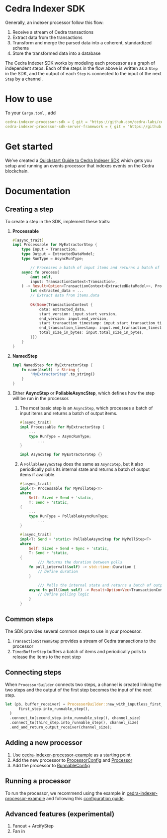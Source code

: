 # Cedra Indexer SDK
Generally, an indexer processor follow this flow:

1. Receive a stream of Cedra transactions
2. Extract data from the transactions
3. Transform and merge the parsed data into a coherent, standardized schema
4. Store the transformed data into a database

The Cedra Indexer SDK works by modeling each processor as a graph of independent steps. Each of the steps in the flow above is written as a `Step` in the SDK, and the output of each `Step` is connected to the input of the next `Step` by a channel.

# How to use

To your `Cargo.toml` , add

```yaml
cedra-indexer-processor-sdk = { git = "https://github.com/cedra-labs/cedra-indexer-processor-sdk.git", rev = "{COMMIT_HASH}" }
cedra-indexer-processor-sdk-server-framework = { git = "https://github.com/cedra-labs/cedra-indexer-processor-sdk.git", rev = "{COMMIT_HASH}" }
```

# Get started

We’ve created a [Quickstart Guide to Cedra Indexer SDK](https://github.com/cedra-labs/cedra-indexer-processor-example) which gets you setup and running an events processor that indexes events on the Cedra blockchain. 

# Documentation

## Creating a step

To create a step in the SDK, implement these traits:

1. **Processable**
    
    ```rust
    #[async_trait]
    impl Processable for MyExtractorStep {
        type Input = Transaction;
        type Output = ExtractedDataModel;
        type RunType = AsyncRunType;
    
    		// Processes a batch of input items and returns a batch of output items.
        async fn process(
            &mut self,
            input: TransactionContext<Transaction>,
        ) -> Result<Option<TransactionContext<ExtractedDataModel>>, ProcessorError> {
            let extracted_data = ...
            // Extract data from items.data
            
            Ok(Some(TransactionContext {
                data: extracted_data,
                start_version: input.start_version,
                end_version: input.end_version,
                start_transaction_timestamp: input.start_transaction_timestamp,
                end_transaction_timestamp: input.end_transaction_timestamp,
                total_size_in_bytes: input.total_size_in_bytes,
            }))
        }
    }
    ```
    
2. **NamedStep**
    
    ```rust
    impl NamedStep for MyExtractorStep {
        fn name(&self) -> String {
            "MyExtractorStep".to_string()
        }
    }
    ```
    
3. Either **AsyncStep** or **PollableAsyncStep**, which defines how the step will be run in the processor.
    1. The most basic step is an `AsyncStep`, which processes a batch of input items and returns a batch of output items.  
        
        ```rust
        #[async_trait]
        impl Processable for MyExtractorStep {
            ...
            type RunType = AsyncRunType;
        		...
        }
        
        impl AsyncStep for MyExtractorStep {}
        ```
        
    2. A `PollableAsyncStep` does the same as `AsyncStep`, but it also periodically polls its internal state and returns a batch of output items if available.
        
        ```rust
        #[async_trait]
        impl<T> Processable for MyPollStep<T>
        where
            Self: Sized + Send + 'static,
            T: Send + 'static,
        {
            ...
            type RunType = PollableAsyncRunType;
        		...
        }
        
        #[async_trait]
        impl<T: Send + 'static> PollableAsyncStep for MyPollStep<T>
        where
            Self: Sized + Send + Sync + 'static,
            T: Send + 'static,
        {
        		/// Returns the duration between polls
            fn poll_interval(&self) -> std::time::Duration {
                // Define duration
            }
        
        		/// Polls the internal state and returns a batch of output items if available.
            async fn poll(&mut self) -> Result<Option<Vec<TransactionContext<T>>>, ProcessorError> {
                // Define polling logic
            }
        }
        ```
        

## Common steps

The SDK provides several common steps to use in your processor. 

1. `TransactionStreamStep` provides a stream of Cedra transactions to the processor
2. `TimedBufferStep` buffers a batch of items and periodically polls to release the items to the next step

## Connecting steps

When `ProcessorBuilder` connects two steps, a channel is created linking the two steps and the output of the first step becomes the input of the next step.

```rust
let (pb, buffer_receiver) = ProcessorBuilder::new_with_inputless_first_step(
      first_step.into_runnable_step(),
  )
  .connect_to(second_step.into_runnable_step(), channel_size)
  .connect_to(third_step.into_runnable_step(), channel_size)
  .end_and_return_output_receiver(channel_size);
```

## Adding a new processor

1. Use [cedra-indexer-processor-example](https://github.com/cedra-labs/cedra-indexer-processor-example) as a starting point
2. Add the new processor to [ProcessorConfig](https://github.com/cedra-labs/cedra-indexer-processor-example/blob/a8bbb23056d55b86b4ded6822c9120e5e8763d50/cedra-indexer-processor-example/src/config/processor_config.rs#L34) and [Processor](https://github.com/cedra-labs/cedra-indexer-processor-example/blob/a8bbb23056d55b86b4ded6822c9120e5e8763d50/cedra-indexer-processor-example/src/config/processor_config.rs#L58)
3. Add the processor to [RunnableConfig](https://github.com/cedra-labs/cedra-indexer-processor-example/blob/a8bbb23056d55b86b4ded6822c9120e5e8763d50/cedra-indexer-processor-example/src/config/indexer_processor_config.rs#L25)

## Running a processor

To run the processor, we recommend using the example in [cedra-indexer-processor-example](https://github.com/cedra-labs/cedra-indexer-processor-example) and following this [configuration guide](https://github.com/cedra-labs/cedra-indexer-processor-example?tab=readme-ov-file#configuring-your-processor).

## Advanced features (experimental)

1. Fanout + ArcifyStep
2. Fan in

